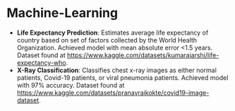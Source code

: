 # Machine-Learning

- **Life Expectancy Prediction**: Estimates average life expectancy of country based on set of factors collected by the World Health Organization. Achieved model with mean absolute error <1.5 years. Dataset found at https://www.kaggle.com/datasets/kumarajarshi/life-expectancy-who.
- **X-Ray Classification**: Classifies chest x-ray images as either normal patients, Covid-19 patients, or viral pneumonia patients. Achieved model with 97% accuracy. Dataset found at https://www.kaggle.com/datasets/pranavraikokte/covid19-image-dataset.

